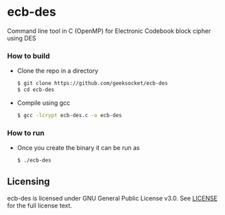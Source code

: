 # ecb-des

Command line tool in C (OpenMP) for Electronic Codebook block cipher using DES

### How to build

- Clone the repo in a directory
  ```sh
  $ git clone https://github.com/geeksocket/ecb-des
  $ cd ecb-des
  ```
- Compile using gcc
  ```sh
  $ gcc -lcrypt ecb-des.c -o ecb-des
  ```

### How to run

- Once you create the binary it can be run as
  ```sh
  $ ./ecb-des
  ```

## Licensing

ecb-des is licensed under GNU General Public License v3.0. See [LICENSE](https://github.com/geeksocket/ecb-des/blob/master/LICENSE) for the full license text.

